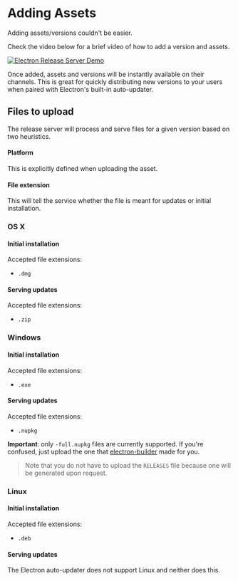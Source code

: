 # Adding Assets
Adding assets/versions couldn't be easier.

Check the video below for a brief video of how to add a version and assets.

[![Electron Release Server Demo](https://j.gifs.com/wpyY1X.gif)](https://youtu.be/lvT7rfB01iA)

Once added, assets and versions will be instantly available on their channels. This is great for quickly distributing new versions to your users when paired with Electron's built-in auto-updater.

## Files to upload
The release server will process and serve files for a given version based on two heuristics.

#### Platform
This is explicitly defined when uploading the asset.

#### File extension
This will tell the service whether the file is meant for updates or initial installation.

### OS X
#### Initial installation
Accepted file extensions:
- `.dmg`

#### Serving updates
Accepted file extensions:
- `.zip`

### Windows
#### Initial installation
Accepted file extensions:
- `.exe`

#### Serving updates
Accepted file extensions:
- `.nupkg`

**Important**: only `-full.nupkg` files are currently supported. If you're confused, just upload the one that [electron-builder](https://github.com/electron-userland/electron-builder) made for you.

> Note that you do not have to upload the `RELEASES` file because one will be generated upon request.

### Linux
#### Initial installation
Accepted file extensions:
- `.deb`

#### Serving updates
The Electron auto-updater does not support Linux and neither does this.
